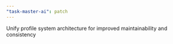 ```yaml
---
"task-master-ai": patch
---
```


Unify profile system architecture for improved maintainability and consistency
